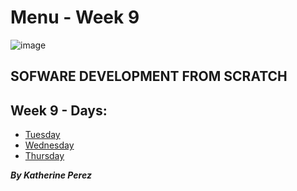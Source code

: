 # Menu - Week 9

![image](https://user-images.githubusercontent.com/86013814/166605776-68c2b754-9143-485d-8bb4-6645c10316d0.png)

## SOFWARE DEVELOPMENT FROM SCRATCH

## Week 9 - Days:

- [Tuesday](https://github.com/kathe92/core-code-from-scratch-readme/blob/main/WEEK-9/README-WEEK-9-TUESDAY.md)
- [Wednesday](https://github.com/kathe92/core-code-from-scratch-readme/blob/main/WEEK-9/README-WEEK-9-WEDNESDAY.md)
- [Thursday](https://github.com/kathe92/core-code-from-scratch-readme/blob/main/WEEK-9/README-WEEK-9-THURSDAY.md)

***By Katherine Perez***
